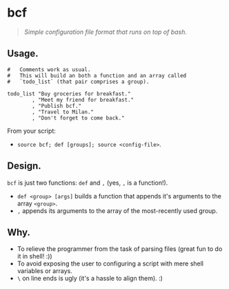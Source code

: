 # bcf

> _Simple configuration file format that runs on top of bash._

## Usage.

```shell
#   Comments work as usual.
#   This will build an both a function and an array called
#   `todo_list` (that pair comprises a group).

todo_list "Buy groceries for breakfast."
        , "Meet my friend for breakfast."
        , "Publish bcf."
        , "Travel to Milan."
        , "Don't forget to come back."
```

From your script:
- `source bcf; def [groups]; source <config-file>`.


## Design.

`bcf` is just two functions: `def` and `,` (yes, `,` is a function!).

- `def <group> [args]` builds a function that appends it's arguments to
  the array `<group>`.
- `,` appends its arguments to the array of the most-recently used group.


## Why.

- To relieve the programmer from the task of parsing files (great fun
  to do it in shell! :))
- To avoid exposing the user to configuring a script with mere shell
  variables or arrays.
- `\` on line ends is ugly (it's a hassle to align them). :)
